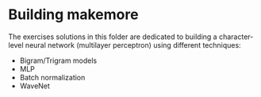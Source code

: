 # Building makemore

The exercises solutions in this folder are dedicated to building a character-level neural network (multilayer perceptron) using different techniques:

* Bigram/Trigram models
* MLP
* Batch normalization
* WaveNet
